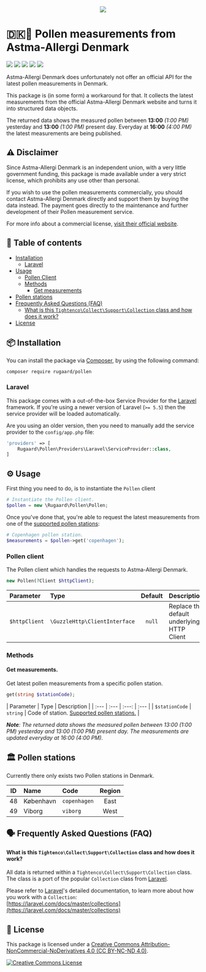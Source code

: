 <div align="center"><img src="https://rugaard.github.io/packages/pollen/logo.jpg"></div>

# 🇩🇰🤧 Pollen measurements from Astma-Allergi Denmark

<a href="https://github.com/rugaard/pollen/releases"><img src="https://img.shields.io/github/release/rugaard/pollen.svg"></a>
<a href="https://travis-ci.org/rugaard/pollen"><img src="https://travis-ci.org/rugaard/pollen.svg?branch=master"></a>
<a href="https://codeclimate.com/github/rugaard/pollen"><img src="https://img.shields.io/codeclimate/coverage/rugaard/pollen.svg"></a>
<a href="https://codeclimate.com/github/rugaard/pollen"><img src="https://img.shields.io/codeclimate/maintainability/rugaard/pollen.svg"></a>
<a href="https://creativecommons.org/licenses/by-nc-nd/4.0/"><img src="https://img.shields.io/static/v1.svg?labelColor=5f5f5f&label=license&color=43897a&message=CC%20BY-NC-ND"></a>

Astma-Allergi Denmark does unfortunately not offer an official API for the latest pollen measurements in Denmark.

This package is (in some form) a workaround for that. It collects the latest measurements from the official Astma-Allergi Denmark website and turns it into structured data objects.

The returned data shows the measured pollen between **13:00** _(1:00 PM)_ yesterday and **13:00** _(1:00 PM)_ present day. Everyday at **16:00** _(4:00 PM)_ the latest measurements are being published.

## ⚠️ Disclaimer
Since Astma-Allergi Denmark is an independent union, with a very little government funding, this package is made available under a very strict license, which prohibits any use other than personal.

If you wish to use the pollen measurements commercially, you should contact Astma-Allergi Denmark directly and support them by buying the data instead. The payment goes directly to the maintenance and further development of their Pollen measurement service.

For more info about a commercial license, [visit their official website](https://hoefeber.astma-allergi.dk/pollenfeed).

## 📖 Table of contents

* [Installation](#-installation)
    * [Laravel](#laravel)
* [Usage](#%EF%B8%8F-usage)
    * [Pollen Client](#pollen-client)
    * [Methods](#methods)
        * [Get measurements](#get-measurements)
* [Pollen stations](#-pollen-stations)
* [Frequently Asked Questions (FAQ)](#-frequently-asked-questions-faq)
    * [What is this `Tightenco\Collect\Support\Collection` class and how does it work?](#what-is-this-tightencocollectsupportcollection-class-and-how-does-it-work)
* [License](#-license)

## 📦 Installation
You can install the package via [Composer](https://getcomposer.org/), by using the following command:
```shell
composer require rugaard/pollen
```

### Laravel
This package comes with a out-of-the-box Service Provider for the [Laravel](http://laravel.com) framework.
If you're using a newer version of Laravel (`>= 5.5`) then the service provider will be loaded automatically.

Are you using an older version, then you need to manually add the service provider to the `config/app.php` file:
```php
'providers' => [
    Rugaard\Pollen\Providers\Laravel\ServiceProvider::class,
]
```

## ⚙️ Usage

First thing you need to do, is to instantiate the `Pollen` client
```php
# Instantiate the Pollen client.
$pollen = new \Rugaard\Pollen\Pollen;
```

Once you've done that, you're able to request the latest measurements from one of the [supported pollen stations](#-pollen-stations):
```php
# Copenhagen pollen station.
$measurements = $pollen->get('copenhagen');
```

### Pollen client

The Pollen client which handles the requests to Astma-Allergi Denmark.

```php
new Pollen(?Client $httpClient);
```

| Parameter | Type | Default | Description |
| :--- | :--- | :---: | :--- |
| `$httpClient` | `\GuzzleHttp\ClientInterface` | `null` | Replace the default underlying HTTP Client |

### Methods

#### Get measurements.

Get latest pollen measurements from a specific pollen station.

```php
get(string $stationCode);
```

| Parameter | Type | Description |
| :--- | :--- | :---: | :--- |
| `$stationCode` | `string` | Code of station. [Supported pollen stations.](#-pollen-stations) |

_**Note**: The returned data shows the measured pollen between 13:00 (1:00 PM) yesterday and 13:00 (1:00 PM) present day. The measurements are updated everyday at 16:00 (4:00 PM)._

## 🏛 Pollen stations

Currently there only exists two Pollen stations in Denmark. 

| ID | Name | Code | Region |
| :---: | :--- | :--- | :---: |
| 48 | København | `copenhagen` | East |
| 49 | Viborg | `viborg` | West |

## 🗣 Frequently Asked Questions (FAQ)

#### What is this `Tightenco\Collect\Support\Collection` class and how does it work?

All data is returned within a `Tightenco\Collect\Support\Collection` class. The class is a port of the popular `Collection` class from [Laravel](https://laravel.com).

Please refer to [Laravel](https://laravel.com)'s detailed documentation, to learn more about how you work with a `Collection`:<br>
[https://laravel.com/docs/master/collections](https://laravel.com/docs/master/collections)

## 🚓 License
This package is licensed under a [Creative Commons Attribution-NonCommercial-NoDerivatives 4.0 (CC BY-NC-ND 4.0)](https://creativecommons.org/licenses/by-nc-nd/4.0/).

<a rel="license" href="https://creativecommons.org/licenses/by-nc-nd/4.0/"><img alt="Creative Commons License" style="border-width:0" src="https://i.creativecommons.org/l/by-nc-nd/4.0/88x31.png" /></a>